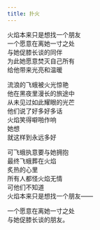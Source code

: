 ```yaml
---
title: 扑火
---
```


火焰本来只是想找一个朋友  
一个愿意在离她一寸之处  
与她促膝长谈的同伴  
为此她愿意焚灭自己所有  
给他带来光亮和温暖  

流浪的飞蛾被火光惊艳  
他在黑夜里漫长的旅途中  
从未见过如此耀眼的光芒  
他们说了好多好多话  
火焰笑得噼啪作响  
她想  
就这样到永远多好  

可飞蛾执意要与她拥抱  
最终飞蛾葬在火焰  
炙热的心里  
所有人都怪火焰无情  
可他们不知道  
火焰本来只是想找一个朋友——  

一个愿意在离她一寸之处  
与她促膝长谈的朋友。 